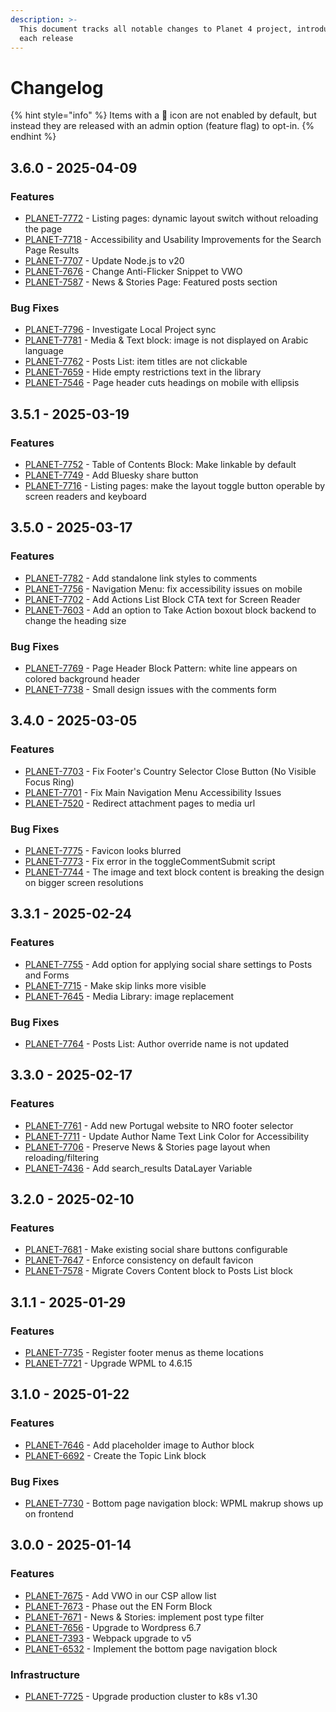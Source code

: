 ```yaml
---
description: >-
  This document tracks all notable changes to Planet 4 project, introduced on
  each release
---
```


# Changelog

{% hint style="info" %}
Items with a 🔑 icon are not enabled by default, but instead they are released with an admin option (feature flag) to opt-in.
{% endhint %}

## 3.6.0 - 2025-04-09

### Features

- [PLANET-7772](https://jira.greenpeace.org/browse/PLANET-7772) - Listing pages: dynamic layout switch without reloading the page
- [PLANET-7718](https://jira.greenpeace.org/browse/PLANET-7718) - Accessibility and Usability Improvements for the Search Page Results
- [PLANET-7707](https://jira.greenpeace.org/browse/PLANET-7707) - Update Node.js to v20
- [PLANET-7676](https://jira.greenpeace.org/browse/PLANET-7676) - Change Anti-Flicker Snippet to VWO
- [PLANET-7587](https://jira.greenpeace.org/browse/PLANET-7587) - News & Stories Page: Featured posts section

### Bug Fixes

- [PLANET-7796](https://jira.greenpeace.org/browse/PLANET-7796) - Investigate Local Project sync
- [PLANET-7781](https://jira.greenpeace.org/browse/PLANET-7781) - Media & Text block: image is not displayed on Arabic language
- [PLANET-7762](https://jira.greenpeace.org/browse/PLANET-7762) - Posts List: item titles are not clickable
- [PLANET-7659](https://jira.greenpeace.org/browse/PLANET-7659) - Hide empty restrictions text in the library
- [PLANET-7546](https://jira.greenpeace.org/browse/PLANET-7546) - Page header cuts headings on mobile with ellipsis

## 3.5.1 - 2025-03-19

### Features

- [PLANET-7752](https://jira.greenpeace.org/browse/PLANET-7752) - Table of Contents Block: Make linkable by default
- [PLANET-7749](https://jira.greenpeace.org/browse/PLANET-7749) - Add Bluesky share button
- [PLANET-7716](https://jira.greenpeace.org/browse/PLANET-7716) - Listing pages: make the layout toggle button operable by screen readers and keyboard

## 3.5.0 - 2025-03-17

### Features

- [PLANET-7782](https://jira.greenpeace.org/browse/PLANET-7782) - Add standalone link styles to comments
- [PLANET-7756](https://jira.greenpeace.org/browse/PLANET-7756) - Navigation Menu: fix accessibility issues on mobile
- [PLANET-7702](https://jira.greenpeace.org/browse/PLANET-7702) - Add Actions List Block CTA text for Screen Reader
- [PLANET-7603](https://jira.greenpeace.org/browse/PLANET-7603) - Add an option to Take Action boxout block backend to change the heading size

### Bug Fixes

- [PLANET-7769](https://jira.greenpeace.org/browse/PLANET-7769) - Page Header Block Pattern: white line appears on colored background header
- [PLANET-7738](https://jira.greenpeace.org/browse/PLANET-7738) - Small design issues with the comments form

## 3.4.0 - 2025-03-05

### Features

- [PLANET-7703](https://jira.greenpeace.org/browse/PLANET-7703) - Fix Footer's Country Selector Close Button (No Visible Focus Ring)
- [PLANET-7701](https://jira.greenpeace.org/browse/PLANET-7701) - Fix Main Navigation Menu Accessibility Issues
- [PLANET-7520](https://jira.greenpeace.org/browse/PLANET-7520) - Redirect attachment pages to media url

### Bug Fixes

- [PLANET-7775](https://jira.greenpeace.org/browse/PLANET-7775) - Favicon looks blurred
- [PLANET-7773](https://jira.greenpeace.org/browse/PLANET-7773) - Fix error in the toggleCommentSubmit script
- [PLANET-7744](https://jira.greenpeace.org/browse/PLANET-7744) - The image and text block content is breaking the design on bigger screen resolutions

## 3.3.1 - 2025-02-24

### Features

- [PLANET-7755](https://jira.greenpeace.org/browse/PLANET-7755) - Add option for applying social share settings to Posts and Forms
- [PLANET-7715](https://jira.greenpeace.org/browse/PLANET-7715) - Make skip links more visible
- [PLANET-7645](https://jira.greenpeace.org/browse/PLANET-7645) - Media Library: image replacement

### Bug Fixes

- [PLANET-7764](https://jira.greenpeace.org/browse/PLANET-7764) - Posts List: Author override name is not updated

## 3.3.0 - 2025-02-17

### Features

- [PLANET-7761](https://jira.greenpeace.org/browse/PLANET-7761) - Add new Portugal website to NRO footer selector
- [PLANET-7711](https://jira.greenpeace.org/browse/PLANET-7711) - Update Author Name Text Link Color for Accessibility
- [PLANET-7706](https://jira.greenpeace.org/browse/PLANET-7706) - Preserve News & Stories page layout when reloading/filtering
- [PLANET-7436](https://jira.greenpeace.org/browse/PLANET-7436) - Add search_results DataLayer Variable

## 3.2.0 - 2025-02-10

### Features

- [PLANET-7681](https://jira.greenpeace.org/browse/PLANET-7681) - Make existing social share buttons configurable
- [PLANET-7647](https://jira.greenpeace.org/browse/PLANET-7647) - Enforce consistency on default favicon
- [PLANET-7578](https://jira.greenpeace.org/browse/PLANET-7578) - Migrate Covers Content block to Posts List block

## 3.1.1 - 2025-01-29

### Features

- [PLANET-7735](https://jira.greenpeace.org/browse/PLANET-7735) - Register footer menus as theme locations
- [PLANET-7721](https://jira.greenpeace.org/browse/PLANET-7721) - Upgrade WPML to 4.6.15

## 3.1.0 - 2025-01-22

### Features

- [PLANET-7646](https://jira.greenpeace.org/browse/PLANET-7646) - Add placeholder image to Author block
- [PLANET-6692](https://jira.greenpeace.org/browse/PLANET-6692) - Create the Topic Link block

### Bug Fixes

- [PLANET-7730](https://jira.greenpeace.org/browse/PLANET-7730) - Bottom page navigation block: WPML makrup shows up on frontend

## 3.0.0 - 2025-01-14

### Features

* [PLANET-7675](https://jira.greenpeace.org/browse/PLANET-7675) - Add VWO in our CSP allow list
* [PLANET-7673](https://jira.greenpeace.org/browse/PLANET-7673) - Phase out the EN Form Block
* [PLANET-7671](https://jira.greenpeace.org/browse/PLANET-7671) - News & Stories: implement post type filter
* [PLANET-7656](https://jira.greenpeace.org/browse/PLANET-7656) - Upgrade to Wordpress 6.7
* [PLANET-7393](https://jira.greenpeace.org/browse/PLANET-7393) - Webpack upgrade to v5
* [PLANET-6532](https://jira.greenpeace.org/browse/PLANET-6532) - Implement the bottom page navigation block

### Infrastructure

* [PLANET-7725](https://jira.greenpeace.org/browse/PLANET-7725) - Upgrade production cluster to k8s v1.30
